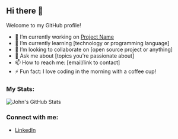 ## Hi there 👋

Welcome to my GitHub profile!

- 🔭 I’m currently working on [Project Name](link-to-project)
- 🌱 I’m currently learning [technology or programming language]
- 👯 I’m looking to collaborate on [open source project or anything]
- 💬 Ask me about [topics you're passionate about]
- 📫 How to reach me: [email/link to contact]
- ⚡ Fun fact: I love coding in the morning with a coffee cup!

### My Stats:
![John's GitHub Stats](https://github-readme-stats.vercel.app/api?username=ing-dio&show_icons=true)

### Connect with me:
- [LinkedIn](https://www.linkedin.com/in/ing-lima/)
